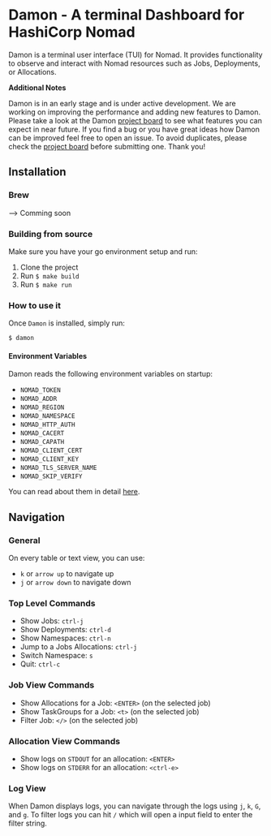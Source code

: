 # Damon - A terminal Dashboard for HashiCorp Nomad

Damon is a terminal user interface (TUI) for Nomad. It provides functionality to observe and interact with Nomad resources such as Jobs, Deployments, or Allocations.

**Additional Notes**

Damon is in an early stage and is under active development. We are working on improving the performance and adding new features to Damon.
Please take a look at the Damon [project board](https://github.com/hashicorp/damon/projects/2) to see what features you can expect in near future.
If you find a bug or you have great ideas how Damon can be improved feel free to open an issue. To avoid duplicates, please check the [project board](https://github.com/hashicorp/damon/projects/2) 
before submitting one. Thank you!

## Installation

### Brew

--> Comming soon

### Building from source

Make sure you have your go environment setup and run:

1. Clone the project
1. Run `$ make build` 
1. Run `$ make run`

### How to use it

Once `Damon` is installed, simply run:

```
$ damon
```

#### Environment Variables

Damon reads the following environment variables on startup:

- `NOMAD_TOKEN`
- `NOMAD_ADDR`
- `NOMAD_REGION`
- `NOMAD_NAMESPACE`
- `NOMAD_HTTP_AUTH`
- `NOMAD_CACERT`
- `NOMAD_CAPATH`
- `NOMAD_CLIENT_CERT`
- `NOMAD_CLIENT_KEY`
- `NOMAD_TLS_SERVER_NAME`
- `NOMAD_SKIP_VERIFY`

You can read about them in detail [here](https://www.nomadproject.io/docs/runtime/environment).

## Navigation

### General

On every table or text view, you can use:

- `k` or `arrow up` to navigate up
- `j` or `arrow down` to navigate down

### Top Level Commands

- Show Jobs: `ctrl-j`
- Show Deployments: `ctrl-d`
- Show Namespaces: `ctrl-n`
- Jump to a Jobs Allocations: `ctrl-j`
- Switch Namespace: `s`
- Quit: `ctrl-c`

### Job View Commands

- Show Allocations for a Job: `<ENTER>` (on the selected job)
- Show TaskGroups for a Job: `<t>` (on the selected job)
- Filter Job: `</>` (on the selected job)

### Allocation View Commands

- Show logs on `STDOUT` for an allocation: `<ENTER>`
- Show logs on `STDERR` for an allocation: `<ctrl-e>`

### Log View

When Damon displays logs, you can navigate through the logs using `j`, `k`, `G`, and `g`.
To filter logs you can hit `/` which will open a input field to enter the filter string.
